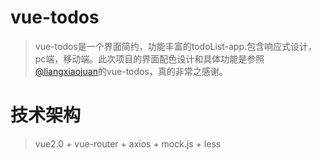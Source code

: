 # vue-todos
> vue-todos是一个界面简约，功能丰富的todoList-app.包含响应式设计，pc端，移动端。此次项目的界面配色设计和具体功能是参照[@liangxiaojuan]()的vue-todos，真的非常之感谢。

# 技术架构 
> vue2.0 + vue-router + axios + mock.js + less 
